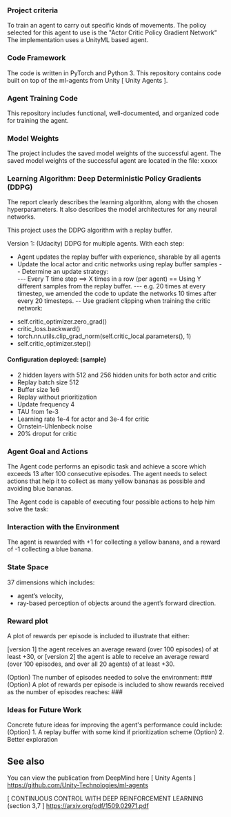 ### Project criteria

To train an agent to carry out specific kinds of movements.
The policy selected for this agent to use is the "Actor Critic Policy Gradient Network" 
The implementation uses a UnityML based agent.

### Code Framework 

The code is written in PyTorch and Python 3.
This repository contains code built on top of the ml-agents from Unity [ Unity Agents ].

### Agent Training Code

This repository includes functional, well-documented, and organized code for training the agent.


### Model Weights

The project includes the saved model weights of the successful agent.
The saved model weights of the successful agent are located in the file: xxxxx

### Learning Algorithm: Deep Deterministic Policy Gradients (DDPG) 

The report clearly describes the learning algorithm, along with the chosen hyperparameters. It also describes the model architectures for any neural networks.

This project uses the DDPG algorithm with a replay buffer. 

Version 1: (Udacity)
DDPG for multiple agents.  With each step:
- Agent updates the replay buffer with experience, sharable by all agents
- Update the local actor and critic networks using replay buffer samples
-- Determine an update strategy:  
--- Every T time step ==> X times in a row (per agent) == Using Y different samples from the replay buffer.
--- e.g. 20 times at every timestep, we amended the code to update the networks 10 times after every 20 timesteps. 
-- Use gradient clipping when training the critic network:
 * self.critic_optimizer.zero_grad()
 * critic_loss.backward()
 * torch.nn.utils.clip_grad_norm(self.critic_local.parameters(), 1)
 * self.critic_optimizer.step()

#### Configuration deployed: (sample)
* 2 hidden layers with 512 and 256 hidden units for both actor and critic
* Replay batch size 512
* Buffer size 1e6
* Replay without prioritization
* Update frequency 4
* TAU from  1e-3
* Learning rate 1e-4 for actor and 3e-4 for critic
* Ornstein-Uhlenbeck noise
* 20% droput for critic

### Agent Goal and Actions

The Agent code performs an episodic task and achieve a score which exceeds 13 after 100 consecutive episodes. The agent needs to select actions that help it to collect as many yellow bananas as possible and avoiding blue bananas.

The Agent code is capable of executing four possible actions to help him solve the task:

### Interaction with the Environment 

The agent is rewarded with +1 for collecting a yellow banana, and a reward of -1 collecting a blue banana. 

### State Space
37 dimensions which includes:
- agent’s velocity, 
- ray-based perception of objects around the agent’s forward direction. 
 
### Reward plot

A plot of rewards per episode is included to illustrate that either:

[version 1] the agent receives an average reward (over 100 episodes) of at least +30, or
[version 2] the agent is able to receive an average reward (over 100 episodes, and over all 20 agents) of at least +30.

(Option) The number of episodes needed to solve the environment: ###
(Option) A plot of rewards per episode is included to show rewards received as the number of episodes reaches: ###

### Ideas for Future Work

Concrete future ideas for improving the agent's performance could include:
(Option) 1. A replay buffer with some kind if prioritization scheme
(Option) 2. Better exploration

## See also
You can view the publication from DeepMind here
[ Unity Agents ] https://github.com/Unity-Technologies/ml-agents

[ CONTINUOUS CONTROL WITH DEEP REINFORCEMENT LEARNING (section 3,7 ] https://arxiv.org/pdf/1509.02971.pdf
